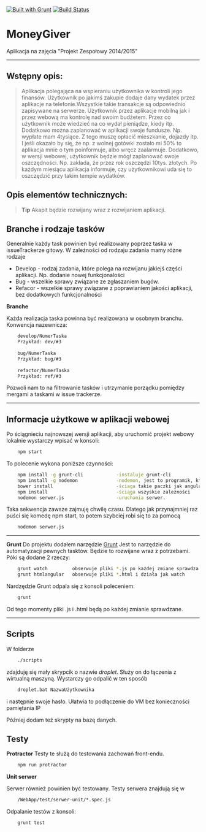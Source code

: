 [![Built with Grunt](https://cdn.gruntjs.com/builtwith.png)](http://gruntjs.com/)  [![Build Status](https://travis-ci.org/Maciekek/ProjektZespolowy2015.svg?branch=master)](https://travis-ci.org/Maciekek/ProjektZespolowy2015)

**MoneyGiver**
===================
Aplikacja na zajęcia "Projekt Zespołowy 2014/2015"

----------

Wstępny opis:
----------

>Aplikacja polegająca na wspieraniu użytkownika w kontroli jego finansów. Użytkownik po jakimś zakupie dodaje dany wydatek przez aplikacje na telefonie.Wszystkie takie transakcje są odpowiednio zapisywane na serwerze. Użytkownik przez aplikacje mobilną jak i przez webową ma kontrolę nad swoim budżetem. Przez co użytkownik może wiedzieć na co wydał pieniądze, kiedy itp. Dodatkowo można zaplanować w aplikacji swoje fundusze. Np. wypłate mam 4tysiące. Z tego muszę opłacić mieszkanie, dojazdy itp. I jeśli okazało by się, że np. z wolnej gotówki zostało mi 50% to aplikacja mnie o tym poinformuje, albo wręcz zaalarmuje. Dodatkowo, w wersji webowej, użytkownik będzie mógł zaplanować swoje oszczędności. Np. zakłada, że przez rok oszczędzi 10tys. złotych. Po każdym miesiącu aplikacja informuje, czy użytkownikowi uda się to oszczędzić przy takim tempie wydatków. 



Opis elementów technicznych:
---------------
>**Tip** Akapit będzie rozwijany wraz z rozwijaniem aplikacji.


Branche i rodzaje tasków 
-----------
Generalnie każdy task powinien być realizowany poprzez taska w issueTrackerze gitowy.
W zależności od rodzaju zadania mamy różne rodzaje
*  Develop - rodzaj zadania, które polega na rozwijanu jakiejś części aplikacji. Np. dodanie nowej funkcjonalości
*  Bug - wszelkie sprawy związane ze zgłaszaniem bugów. 
*  Refacor - wszelkie sprawy związane z poprawianiem jakości aplikacji, bez dodatkowych funkcjonalności

**Branche**

Każda realizacja taska powinna być realizowana w osobnym branchu. 
Konwencja nazewnicza:

```sh
    develop/NumerTaska
    Przykład: dev/#3
    
    bug/NumerTaska
    Przykład: bug/#3
    
    refactor/NumerTaska
    Przykład: ref/#3
```

Pozwoli nam to na filtrowanie tasków i utrzymanie porządku pomiędzy mergami a taskami w issue trackerze.


------------------------


Informacje użytkowe w aplikacji webowej
--------------

Po ściągnieciu najnowszej wersji aplikacji, aby uruchomić projekt webowy lokalnie wystarczy wpisać w konsoli:
```sh
    npm start
```

To polecenie wykona poniższe czynności:
```sh
    npm install -g grunt-cli            -instaluje grunt-cli
    npm install -g nodemon              -nodemon, jest to programik, który restartuje serwer po każdej zmianie serwer aktualizując zmiany
    bower install                       -ściaga takie paczki jak angularJS itp.
    npm install                         -ściąga wszyskie zależności
    nodemon serwer.js                   -uruchamia serwer.
```
Taka sekwencja zawsze zajmuję chwilę czasu. Dlatego jak przynajmniej raz puści się komedę npm start, to potem szybciej robi się to za pomocą 
```sh
    nodemon serwer.js
```

--------------

**Grunt**
Do projektu dodałem narzędzie [Grunt](http://gruntjs.com/)
Jest to narzędzie do automatyzacji pewnych tasktów. Będzie to rozwijane wraz z potrzebami. 
Póki są dodane 2 rzeczy:
```sh
    grunt watch         obserwuje pliki *.js po każdej zmiane sprawdza poprawności semantyki (jshit)
    grunt htmlangular   obserwuje pliki *.html i działa jak watch
```

Nardzędzie Grunt odpala się z konsoli poleceniem:
```sh
    grunt
```
Od tego momenty pliki .js i .html będą po każdej zmianie sprawdzane.

------------------


Scripts
---------------------

W folderze 
```sh
    ./scripts
```
zdajduję się mały skrypcik o nazwie *droplet*.
Służy on do łączenia z wirtualną maszyną. Wystarczy go odpalić w ten sposób
```sh
    droplet.bat NazwaUżytkownika
```
i następnie swoje hasło. Ułatwia to podłączenie do VM bez konieczności pamiętania IP

Później dodam też skrypty na bazę danych.




Testy
---------------


**Protractor**
Testy te służą do testowania zachowań front-endu. 

```sh
    npm run protractor
```


**Unit serwer**

Serwer również powinien być testowany. 
Testy serwera znajdują się w 
```sh
    /WebApp/test/serwer-unit/*.spec.js
```

Odpalanie testów z konsoli: 
```sh
    grunt test
```


